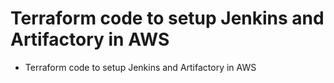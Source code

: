 # Terraform code to setup Jenkins and Artifactory in AWS
* Terraform code to setup Jenkins and Artifactory in AWS
